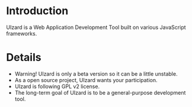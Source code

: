 # Introduction #

UIzard is a Web Application Development Tool built on various JavaScript frameworks.


# Details #

  * Warning! UIzard is only a beta version so it can be a little unstable.
  * As a open source project, UIzard wants your participation.
  * UIzard is following GPL v2 license.
  * The long-term goal of UIzard is to be a general-purpose development tool.